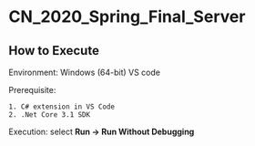 # CN_2020_Spring_Final_Server

## How to Execute

Environment: Windows (64-bit) VS code

Prerequisite:

	1. C# extension in VS Code
 	2. .Net Core 3.1 SDK

Execution: select **Run -> Run Without Debugging**